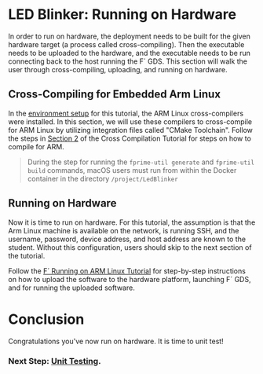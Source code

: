 # LED Blinker: Running on Hardware

In order to run on hardware, the deployment needs to be built for the given hardware target (a process called cross-compiling). Then the executable needs to be uploaded to the hardware, and the executable needs to be run connecting back to the host running the F´ GDS. This section will walk the user through cross-compiling, uploading, and running on hardware.

## Cross-Compiling for Embedded Arm Linux

In the [environment setup](./prerequisites.md) for this tutorial, the ARM Linux cross-compilers were installed. In this section, we will use these compilers to cross-compile for ARM Linux by utilizing integration files called "CMake Toolchain". Follow the steps in [Section 2](https://github.com/nasa/fprime/blob/devel/docs/Tutorials/CrossCompilationSetup/CrossCompilationTutorial.md#2-compiling-for-arm) of the Cross Compilation Tutorial for steps on how to compile for ARM.

> During the step for running the `fprime-util generate` and `fprime-util build` commands, macOS users must run from within the Docker container in the directory `/project/LedBlinker`

## Running on Hardware

Now it is time to run on hardware. For this tutorial, the assumption is that the Arm Linux machine is available on the network, is running SSH, and the username, password, device address, and host address are known to the student. Without this configuration, users should skip to the next section of the tutorial. 

Follow the [F´ Running on ARM Linux Tutorial](https://github.com/nasa/fprime/blob/devel/docs/Tutorials/CrossCompilationSetup/ArmLinuxTutorial.md) for step-by-step instructions on how to upload the software to the hardware platform, launching F´ GDS, and for running the uploaded software.

# Conclusion

Congratulations you've now run on hardware. It is time to unit test!


### Next Step: [Unit Testing](./unit-testing.md).
